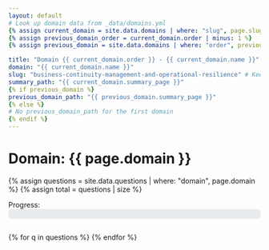 ```yaml
---
layout: default
# Look up domain data from _data/domains.yml
{% assign current_domain = site.data.domains | where: "slug", page.slug | first %}
{% assign previous_domain_order = current_domain.order | minus: 1 %}
{% assign previous_domain = site.data.domains | where: "order", previous_domain_order | first %}

title: "Domain {{ current_domain.order }} - {{ current_domain.name }}"
domain: "{{ current_domain.name }}"
slug: "business-continuity-management-and-operational-resilience" # Keep slug for lookup
summary_path: "{{ current_domain.summary_page }}"
{% if previous_domain %}
previous_domain_path: "{{ previous_domain.summary_page }}"
{% else %}
# No previous_domain_path for the first domain
{% endif %}
---
```


# Domain: {{ page.domain }}

{% assign questions = site.data.questions | where: "domain", page.domain %}
{% assign total = questions | size %}

<!-- Progress Bar and Step -->
<div style="margin-bottom: 2em;">
  <label for="progress-bar">Progress:</label>
  <div style="background: #e9ecef; border-radius: 6px; width: 100%; height: 20px;">
    <div id="progress-bar" style="background: #007bff; height: 20px; width: 0%; border-radius: 6px; transition: width 0.3s;"></div>
  </div>
  <span id="progress-text" style="font-size: 0.95em; color: #555;"></span>
</div>

<div id="questions-container">
{% for q in questions %}
  <div class="question-block" data-qidx="{{ forloop.index }}" data-domain="{{ q.domain }}" style="display:none;">
    {% include question.html
      id=q.id
      ccm_id=q.ccm_id
      domain=q.domain
      text=q.text
      spec=q.spec
      storage_key=q.storage_key
      qnum=forloop.index
      total=total
    %}
    <div style="display: flex; justify-content: space-between; max-width: 700px; margin: 0 auto 2em auto;">
      {% comment %}
        The href is set in Liquid but controlled by JS to either go to the previous question or the previous domain summary.
        JS modifies this href on load and when navigating between questions within the domain.
      {% endcomment %}
      <a href="?q={{ forloop.index | minus: 1 }}" class="btn btn-secondary nav-btn nav-prev">← Previous</a>
      {% if forloop.last %}
        <a href="{{ page.summary_path | relative_url }}" class="btn btn-primary nav-btn nav-next">Review &rarr;</a>
      {% else %}
        <a href="?q={{ forloop.index | plus: 1 }}" class="btn btn-primary nav-btn nav-next">Next →</a>
      {% endif %}
    </div>
  </div>
{% endfor %}
</div>

<!-- Toast Notification -->
<div id="toast-saved" style="display:none; position:fixed; z-index:9999; right:24px; bottom:24px; background:#28a745; color:#fff; padding:0.9em 1.5em; border-radius:8px; font-weight:bold; box-shadow:0 2px 8px rgba(0,0,0,0.12); font-size:1.1em; transition:opacity 0.3s;">Saved!</div>

<!-- Quill.js CDN -->
<link href="https://cdn.quilljs.com/1.3.6/quill.bubble.css" rel="stylesheet">
<script src="https://cdn.quilljs.com/1.3.6/quill.min.js"></script>
<script>
function getQueryParam(name) {
  const url = new URL(window.location.href);
  return parseInt(url.searchParams.get(name) || '1', 10);
}

function showQuestion(qidx, total) {
  // Hide all
  document.querySelectorAll('.question-block').forEach(q => q.style.display = 'none');
  // Show current
  const current = document.querySelector('.question-block[data-qidx="' + qidx + '"]');
  if (current) current.style.display = '';
  // Update progress
  document.getElementById('progress-bar').style.width = ((qidx / total) * 100) + '%';
  document.getElementById('progress-text').textContent = `Question ${qidx} of ${total}`;
  // Disable/enable nav
  if (current) {
    const prev = current.querySelector('.nav-btn.nav-prev'); // Use class to select
    const next = current.querySelector('.nav-btn.nav-next'); // Use class to select

    // Logic for the 'Previous' button
    if (qidx <= 1) {
      // If it's the first question, the previous button should go to the previous domain summary.
      // The href is already set in Liquid using page.previous_domain_path.
      // Add a class or style to indicate it's the previous domain link if needed
    } else {
      // Otherwise, it goes to the previous question within the domain.
      // The href is already set in Liquid.
    }

    // Logic for the 'Next' button
    if (qidx >= total) {
        // The last next button should navigate to the summary, its href is already set in Liquid.
        // No JS needed to change href or disable it.
    } else {
        // For other questions, the next button navigates to the next question.
        // Its href is already set in Liquid.
    }
  }
}

function initQuillAndSaving(qidx) {
  const block = document.querySelector('.question-block[data-qidx="' + qidx + '"]');
  if (!block) return;
  const storageKey = block.querySelector('.caiq-answer').id.replace('caiq-answer-', '');
  const answerSel = block.querySelector('.caiq-answer');
  const ownerSel = block.querySelector('.ssrm-ownership');
  const cspDiv = block.querySelector('.csp-impl-desc');
  const cscDiv = block.querySelector('.csc-resp');
  // Check if Quill instances already exist for this block to prevent re-initialization
  if (cspDiv && !cspDiv.classList.contains('quill-initialized')) {
    const quillCSP = new Quill(cspDiv, {
      theme: 'bubble',
      placeholder: 'Describe the implementation...',
      modules: { toolbar: [ ['bold', 'italic', 'underline'], ['link'], [{ 'list': 'ordered'}, { 'list': 'bullet' }] ] }
    });
    cspDiv.classList.add('quill-initialized');
     quillCSP.on('text-change', function() {
      saveQuillContent(storageKey, quillCSP.root.innerHTML, 'cspImpl');
    });
  }
   if (cscDiv && !cscDiv.classList.contains('quill-initialized')) {
    const quillCSC = new Quill(cscDiv, {
      theme: 'bubble',
      placeholder: 'Describe the responsibilities...',
      modules: { toolbar: [ ['bold', 'italic', 'underline'], ['link'], [{ 'list': 'ordered'}, { 'list': 'bullet' }] ] }
    });
    cscDiv.classList.add('quill-initialized');
    quillCSC.on('text-change', function() {
      saveQuillContent(storageKey, quillCSC.root.innerHTML, 'cscResp');
    });
   }

  function saveAnswer(key, value) {
    const data = JSON.parse(localStorage.getItem(key) || '{}');
    data.caiqAnswer = value;
    localStorage.setItem(key, JSON.stringify(data));
    showToast();
  }

   function saveOwnership(key, value) {
    const data = JSON.parse(localStorage.getItem(key) || '{}');
    data.ssrmOwnership = value;
    localStorage.setItem(key, JSON.stringify(data));
    showToast();
  }

   function saveQuillContent(key, value, type) {
    const data = JSON.parse(localStorage.getItem(key) || '{}');
    if (type === 'cspImpl') data.cspImpl = value;
    if (type === 'cscResp') data.cscResp = value;
    localStorage.setItem(key, JSON.stringify(data));
    // Toast is shown on blur for Quill editors, handled by event listener
  }


  function loadAnswers() {
    const data = JSON.parse(localStorage.getItem(storageKey) || '{}');
    if (data.caiqAnswer && answerSel) answerSel.value = data.caiqAnswer;
    if (data.ssrmOwnership && ownerSel) ownerSel.value = data.ssrmOwnership;
    // Load Quill content only if editors exist and are initialized
    const quillCSP = Quill.find(cspDiv); // Find Quill instance if exists
    if (data.cspImpl && quillCSP) quillCSP.root.innerHTML = data.cspImpl;
    const quillCSC = Quill.find(cscDiv); // Find Quill instance if exists
    if (data.cscResp && quillCSC) quillCSC.root.innerHTML = data.cscResp;
  }

  function showToast() {
    const toast = document.getElementById('toast-saved');
    toast.style.display = 'block';
    toast.style.opacity = '1';
    setTimeout(() => {
      toast.style.opacity = '0';
      setTimeout(() => { toast.style.display = 'none'; }, 300);
    }, 1200);
  }

  // Add event listeners for saving
  if (answerSel) answerSel.addEventListener('change', () => saveAnswer(storageKey, answerSel.value));
  if (ownerSel) ownerSel.addEventListener('change', () => saveOwnership(storageKey, ownerSel.value));
  if (cspDiv) {
    const quillCSP = Quill.find(cspDiv); // Find Quill instance
    if (quillCSP) quillCSP.root.addEventListener('blur', () => saveQuillContent(storageKey, quillCSP.root.innerHTML, 'cspImpl'));
  }
  if (cscDiv) {
    const quillCSC = Quill.find(cscDiv); // Find Quill instance
    if (quillCSC) quillCSC.root.addEventListener('blur', () => saveQuillContent(storageKey, quillCSC.root.innerHTML, 'cscResp'));
  }

  // Load answers on init
  loadAnswers();

  // Collapsible details section
  const toggleBtn = block.querySelector('.toggle-details');
  const detailsSection = block.querySelector('.details-section');
  if (toggleBtn && detailsSection) {
    toggleBtn.addEventListener('click', function() {
      if (detailsSection.style.display === 'none') {
        detailsSection.style.display = 'block';
        toggleBtn.textContent = 'Hide Details ▲';
      } else {
        detailsSection.style.display = 'none';
        toggleBtn.textContent = 'Show Details ▼';
      }
    });
  }
}

// On page load
(function() {
  const total = {{ total }};
  let qidx = getQueryParam('q');
  if (isNaN(qidx) || qidx < 1) qidx = 1;
  if (qidx > total) qidx = total;

  showQuestion(qidx, total);
  initQuillAndSaving(qidx);

  // Add click listeners for navigation
  document.querySelectorAll('.nav-btn').forEach(button => {
    button.addEventListener('click', function(event) {
      const isNextButton = button.classList.contains('nav-next');
      const currentQidx = getQueryParam('q');
      const total = {{ total }};
      const isLastQuestion = currentQidx >= total;

      if (isNextButton && isLastQuestion) {
        // Allow default navigation to summary page (href set in Liquid)
      } else if (!isNextButton && currentQidx === 1) {
         // Allow default navigation to previous domain summary page (href set in Liquid)
      } else {
        event.preventDefault();
        let nextQidx;
        if (isNextButton) {
          nextQidx = currentQidx + 1;
        } else {
          nextQidx = currentQidx - 1;
        }
        // Ensure we don't go below 1 or above total questions within the domain navigation
        if (nextQidx >= 1 && nextQidx <= total) {
          const newUrl = `${window.location.pathname}?q=${nextQidx}`;
          history.pushState(null, '', newUrl);
          showQuestion(nextQidx, total);
          initQuillAndSaving(nextQidx);
        }
      }
    });
  });

  // Handle browser back/forward buttons
  window.addEventListener('popstate', function() {
    const total = {{ total }};
    let qidx = getQueryParam('q');
    if (isNaN(qidx) || qidx < 1) qidx = 1;
    if (qidx > total) qidx = total;
    showQuestion(qidx, total);
    initQuillAndSaving(qidx);
  });

})();
</script> 